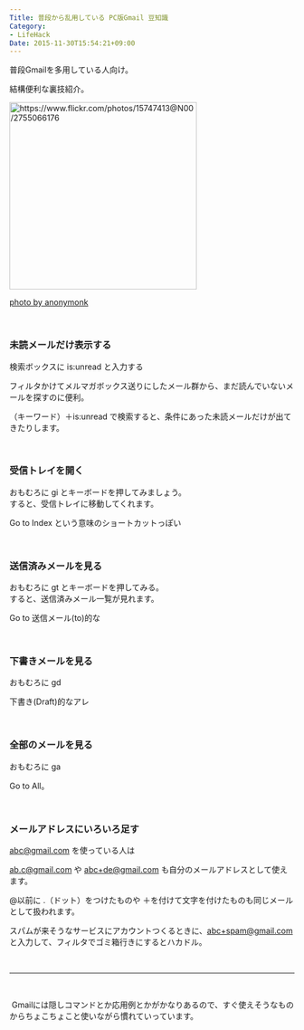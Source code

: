 ```yaml
---
Title: 普段から乱用している PC版Gmail 豆知識
Category:
- LifeHack
Date: 2015-11-30T15:54:21+09:00
---
```



普段Gmailを多用している人向け。

結構便利な裏技紹介。

<a class="http-image" href="https://www.flickr.com/photos/15747413@N00/2755066176" target="_blank"><img class="http-image" src="https://farm4.staticflickr.com/3071/2755066176_d6a51a5862.jpg" alt="https://www.flickr.com/photos/15747413@N00/2755066176" width="331" /></a>

<a href="https://www.flickr.com/photos/15747413@N00/2755066176">photo by anonymonk</a>

 

### 未読メールだけ表示する


検索ボックスに is:unread と入力する

フィルタかけてメルマガボックス送りにしたメール群から、まだ読んでいないメールを探すのに便利。

（キーワード）＋is:unread で検索すると、条件にあった未読メールだけが出てきたりします。

 

### 受信トレイを開く


おもむろに gi とキーボードを押してみましょう。<br />すると、受信トレイに移動してくれます。

Go to Index という意味のショートカットっぽい

 

### 送信済みメールを見る


おもむろに gt とキーボードを押してみる。<br />すると、送信済みメール一覧が見れます。

Go to 送信メール(to)的な

 

### 下書きメールを見る


おもむろに gd 

下書き(Draft)的なアレ

 

### 全部のメールを見る


おもむろに ga

Go to All。

 

### メールアドレスにいろいろ足す


abc@gmail.com を使っている人は

ab.c@gmail.com や abc+de@gmail.com も自分のメールアドレスとして使えます。

@以前に .（ドット）をつけたものや ＋を付けて文字を付けたものも同じメールとして扱われます。

スパムが来そうなサービスにアカウントつくるときに、abc+spam@gmail.com と入力して、フィルタでゴミ箱行きにするとハカドル。

 
<hr />

 

 Gmailには隠しコマンドとか応用例とかがかなりあるので、すぐ使えそうなものからちょこちょこと使いながら慣れていっています。

 
